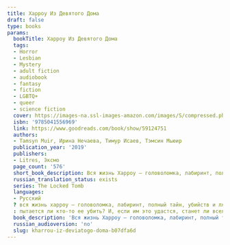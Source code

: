 ```yaml
---
title: Харроу Из Девятого Дома
draft: false
type: books
params:
  bookTitle: Харроу Из Девятого Дома
  tags:
  - Horror
  - Lesbian
  - Mystery
  - adult fiction
  - audiobook
  - fantasy
  - fiction
  - LGBTQ+
  - queer
  - science fiction
  cover: https://images-na.ssl-images-amazon.com/images/S/compressed.photo.goodreads.com/books/1633080101i/59124751.jpg
  isbn: '9785041556969'
  link: https://www.goodreads.com/book/show/59124751
  authors:
  - Tamsyn Muir, Ирина Нечаева, Тимур Исаев, Тэмсин Мьюир
  publication_year: '2019'
  publishers:
  - Litres, Эксмо
  page_count: '576'
  short_book_description: Вся жизнь Харроу — головоломка, лабиринт, полный тайн, убийств и лжи. Она — последний некромант Девятого дома, была призвана Императором, чтобы вести войну, в которой не победить.
  russian_translation_status: exists
  series: The Locked Tomb
  languages:
  - Русский
  ? вся жизнь харроу — головоломка, лабиринт, полный тайн, убийств и лжи. она — последний некромант девятого дома, была призвана императором, чтобы вести войну, в которой не победить. вместе с ненавистной соперницей харроу должна стать ангелом нежити — но здоровье подводит ее, меч вызывает тошноту, и даже разум угрожает предать.<br /><br />запечатанная в готическом мраке митреума императора с тремя злобными наставниками, преследуемая безумным призраком убитой планеты, харроу должна ответить на два вопроса
  : пытается ли кто-то ее убить? И, если им это удастся, станет ли вселенная лучше?
  book_description: 'Вся жизнь Харроу — головоломка, лабиринт, полный тайн, убийств и лжи. Она — последний некромант Девятого дома, была призвана Императором, чтобы вести войну, в которой не победить. Вместе с ненавистной соперницей Харроу должна стать ангелом нежити — но здоровье подводит ее, меч вызывает тошноту, и даже разум угрожает предать.<br /><br />Запечатанная в готическом мраке Митреума Императора с тремя злобными наставниками, преследуемая безумным призраком убитой планеты, Харроу должна ответить на два вопроса: пытается ли кто-то ее убить? И, если им это удастся, станет ли вселенная лучше?'
  russian_audioversion: 'no'
  slug: kharrou-iz-deviatogo-doma-b07dfa6d
---
```

